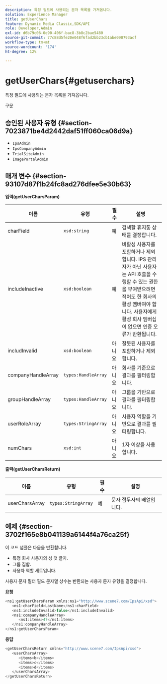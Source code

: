 ```yaml
---
description: 특정 필드에 사용되는 문자 목록을 가져옵니다.
solution: Experience Manager
title: getUserChars
feature: Dynamic Media Classic,SDK/API
role: Developer,Admin
exl-id: d6b79c06-0e90-406f-bac8-3b8c2bae5480
source-git-commit: 77c88d5fe20e048f6fad2bb23cb1abe090793acf
workflow-type: tm+mt
source-wordcount: '174'
ht-degree: 12%

---
```


# getUserChars{#getuserchars}

특정 필드에 사용되는 문자 목록을 가져옵니다.

구문

## 승인된 사용자 유형 {#section-7023871be4d2442daf51ff060ca06d9a}

* `IpsAdmin`
* `IpsCompanyAdmin`
* `TrialSiteAdmin`
* `ImagePortalAdmin`

## 매개 변수 {#section-93107d87f1b24fc8ad276dfee5e30b63}

**입력(getUserCharsParam)**

| 이름 | 유형 | 필수 | 설명 |
|---|---|---|---|
| charField | `xsd:string` | 예 | 검색할 휴지통 상태를 결정합니다. |
| includeInactive | `xsd:boolean` | 예 | 비활성 사용자를 포함하거나 제외합니다. IPS 관리자가 아닌 사용자는 API 호출을 수행할 수 있는 권한을 부여받으려면 적어도 한 회사의 활성 멤버여야 합니다. 사용자에게 활성 회사 멤버십이 없으면 인증 오류가 반환됩니다. |
| includInvalid | `xsd:boolean` | 아니요 | 잘못된 사용자를 포함하거나 제외합니다. |
| companyHandleArray | `types:HandleArray` | 아니요 | 회사를 기준으로 결과를 필터링합니다. |
| groupHandleArray | `types:HandleArray` | 아니요 | 그룹을 기반으로 결과를 필터링합니다. |
| userRoleArray | `types:StringArray` | 아니요 | 사용자 역할을 기반으로 결과를 필터링합니다. |
| numChars | `xsd:int` | 아니요 | 1자 이상을 사용합니다. |

**출력(getUserCharsReturn)**

| 이름 | 유형 | 필수 | 설명 |
|---|---|---|---|
| userCharsArray | `types:StringArray` | 예 | 문자 접두사의 배열입니다. |

## 예제 {#section-3702f165e8b041139a6144f4a76ca25f}

이 코드 샘플은 다음을 반환합니다.

* 특정 회사 사용자의 성 첫 글자.
* 그룹 집합.
* 사용자 역할 세트입니다.

사용자 문자 필터 필드 문자열 상수는 반환되는 사용자 문자 유형을 결정합니다.

**요청**

```java
<ns1:getUserCharsParam xmlns:ns1="http://www.scene7.com/IpsApi/xsd">
   <ns1:charField>LastName</ns1:charField>
   <ns1:includeInvalid>false</ns1:includeInvalid>
   <ns1:companyHandleArray>
      <ns1:items>47</ns1:items>
   </ns1:companyHandleArray>
</ns1:getUserCharsParam>
```

**응답**

```java
<getUserCharsReturn xmlns="http://www.scene7.com/IpsApi/xsd">
   <userCharsArray>
      <items>b</items>
      <items>c</items>
      <items>d</items>
   </userCharsArray>
</getUserCharsReturn>
```
